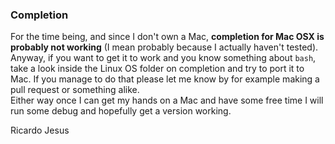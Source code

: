 ### Completion

For the time being, and since I don't own a Mac, **completion for Mac OSX is probably not working** (I mean probably because I actually haven't tested). Anyway, if you want to get it to work and you know something about ```bash```, take a look inside the Linux OS folder on completion and try to port it to Mac. If you manage to do that please let me know by for example making a pull request or something alike.  
Either way once I can get my hands on a Mac and have some free time I will run some debug and hopefully get a version working.

Ricardo Jesus
